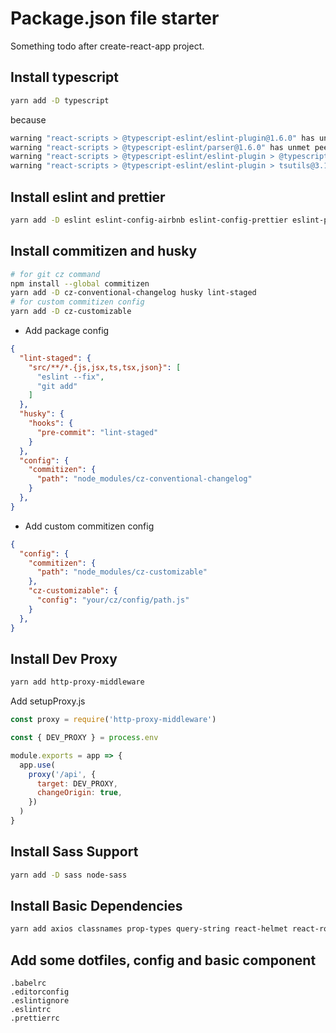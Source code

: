 # Package.json file starter

Something todo after create-react-app project.

## Install typescript

```sh
yarn add -D typescript
```

because

```sh
warning "react-scripts > @typescript-eslint/eslint-plugin@1.6.0" has unmet peer dependency "typescript@*".
warning "react-scripts > @typescript-eslint/parser@1.6.0" has unmet peer dependency "typescript@*".
warning "react-scripts > @typescript-eslint/eslint-plugin > @typescript-eslint/typescript-estree@1.6.0" has unmet peer dependency "typescript@*".
warning "react-scripts > @typescript-eslint/eslint-plugin > tsutils@3.14.0" has unmet peer dependency "typescript@>=2.8.0 || >= 3.2.0-dev || >= 3.3.0-dev || >= 3.4.0-dev || >= 3.5.0-dev || >= 3.6.0-dev".
```

## Install eslint and prettier

```sh
yarn add -D eslint eslint-config-airbnb eslint-config-prettier eslint-plugin-import eslint-plugin-jsx-a11y eslint-plugin-prettier eslint-plugin-react prettier
```

## Install commitizen and husky

```sh
# for git cz command
npm install --global commitizen
yarn add -D cz-conventional-changelog husky lint-staged
# for custom commitizen config
yarn add -D cz-customizable
```

* Add package config

```json
{
  "lint-staged": {
    "src/**/*.{js,jsx,ts,tsx,json}": [
      "eslint --fix",
      "git add"
    ]
  },
  "husky": {
    "hooks": {
      "pre-commit": "lint-staged"
    }
  },
  "config": {
    "commitizen": {
      "path": "node_modules/cz-conventional-changelog"
    }
  },
}
```

* Add custom commitizen config

```json
{
  "config": {
    "commitizen": {
      "path": "node_modules/cz-customizable"
    },
    "cz-customizable": {
      "config": "your/cz/config/path.js"
    }
  },
}
```

## Install Dev Proxy

```sh
yarn add http-proxy-middleware
```

Add setupProxy.js

```js
const proxy = require('http-proxy-middleware')

const { DEV_PROXY } = process.env

module.exports = app => {
  app.use(
    proxy('/api', {
      target: DEV_PROXY,
      changeOrigin: true,
    })
  )
}
```

## Install Sass Support

```sh
yarn add -D sass node-sass
```

## Install Basic Dependencies

```sh
yarn add axios classnames prop-types query-string react-helmet react-router react-router-config react-router-dom
```

## Add some dotfiles, config and basic component

```
.babelrc
.editorconfig
.eslintignore
.eslintrc
.prettierrc
```
